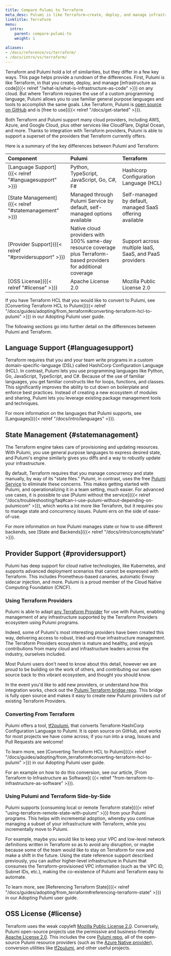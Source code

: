 ```yaml
---
title: Compare Pulumi to Terraform
meta_desc: Pulumi is like Terraform—create, deploy, and manage infrastructure as code on any cloud. But unlike Terraform you can use familiar languages and tools.
linktitle: Terraform
menu:
  intro:
    parent: compare-pulumi-to
    weight: 1

aliases:
- /docs/reference/vs/terraform/
- /docs/intro/vs/terraform/
---
```


Terraform and Pulumi hold a lot of similarities, but they differ in a few key ways. This page helps provide a rundown of the differences. First, Pulumi is like Terraform, in that you create, deploy, and manage [infrastructure as code]({{< relref "/what-is/what-is-infrastructure-as-code" >}}) on any cloud. But where
Terraform requires the use of a custom programming language, Pulumi allows you to use familiar general purpose languages and tools to accomplish the same goals. Like Terraform, Pulumi is
[open source on GitHub](https://github.com/pulumi/pulumi) and is [free to use]({{< relref "/docs/get-started" >}}).

Both Terraform and Pulumi support many cloud providers, including AWS, Azure, and Google Cloud,
plus other services like CloudFlare, Digital Ocean, and more. Thanks to integration with Terraform providers, Pulumi
is able to support a superset of the providers that Terraform currently offers.

Here is a summary of the key differences between Pulumi and Terraform:

| **Component** | **Pulumi** | **Terraform** |
| :--- | :--- | :--- |
| [Language Support]({{< relref "#languagesupport" >}}) | Python, TypeScript, JavaScript, Go, C#, F# | Hashicorp Configuration Language (HCL) |
| [State Management]({{< relref "#statemanagement" >}}) | Managed through Pulumi Service by default, self-managed options available | Self-managed by default, managed SaaS offering available |
| [Provider Support]({{< relref "#providersupport" >}}) | Native cloud providers with 100% same-day resource coverage plus Terraform-based providers for additional coverage | Support across multiple IaaS, SaaS, and PaaS providers |
| [OSS License]({{< relref "#license" >}}) | Apache License 2.0 | Mozilla Public License 2.0 |

If you have Terraform HCL that you would like to convert to Pulumi, see [Converting Terraform HCL to Pulumi]({{< relref "/docs/guides/adopting/from_terraform#converting-terraform-hcl-to-pulumi" >}}) in our Adopting Pulumi user guide.

The following sections go into further detail on the differences between Pulumi and Terraform.

## Language Support {#languagesupport}

Terraform requires that you and your team write programs in a custom domain-specific-language (DSL) called HashiCorp Configuration Language
(HCL). In contrast, Pulumi lets you use programming languages like Python, Go, JavaScript, TypeScript, and C#. Because of the use of familiar languages, you get familiar constructs like for loops, functions, and classes. This significantly improves the ability to cut down on boilerplate and enforce best practices. Instead of creating
a new ecosystem of modules and sharing, Pulumi lets you leverage existing package management tools and techniques.

For more information on the languages that Pulumi supports, see [Languages]({{< relref "/docs/intro/languages" >}}).

## State Management {#statemanagement}

The Terraform engine takes care of provisioning and updating resources. With Pulumi, you use general
purpose languages to express desired state, and Pulumi's engine similarly gives you diffs and a way to robustly update
your infrastructure.

By default, Terraform requires that you manage concurrency and state manually, by way of its "state files." Pulumi,
in contrast, uses the free [Pulumi Service](https://app.pulumi.com) to eliminate these concerns. This makes getting started with
Pulumi, and operationalizing it in a team setting, much easier. For advanced use cases, it is possible to use
[Pulumi without the service]({{< relref "/docs/troubleshooting/faq#can-i-use-pulumi-without-depending-on-pulumicom" >}}),
which works a lot more like Terraform, but it requires you to manage state and concurrency issues. Pulumi errs on the side of ease-of-use.

For more information on how Pulumi manages state or how to use different backends, see [State and Backends]({{< relref "/docs/intro/concepts/state" >}}).

## Provider Support {#providersupport}

Pulumi has deep support for cloud native technologies, like Kubernetes, and supports advanced deployment
scenarios that cannot be expressed with Terraform. This includes Prometheus-based canaries, automatic Envoy
sidecar injection, and more. Pulumi is a proud member of the Cloud Native Computing Foundation (CNCF).

### Using Terraform Providers

Pulumi is able to adapt [any Terraform Provider](https://github.com/terraform-providers) for use with Pulumi, enabling
management of any infrastructure supported by the Terraform Providers ecosystem using Pulumi programs.

Indeed, some of Pulumi's most interesting providers have been created this way, delivering access to robust,
tried-and-true infrastructure management.  The Terraform Providers ecosystem is mature and healthy, and enjoys
contributions from many cloud and infrastructure leaders across the industry, ourselves included.

Most Pulumi users don't need to know about this detail, however we are proud to be building on the work of others,
and contributing our own open source back to this vibrant ecosystem, and thought you should know.

In the event you'd like to add new providers, or understand how this integration works, check out the
[Pulumi Terraform bridge repo](https://github.com/pulumi/pulumi-terraform-bridge).  This bridge is fully open source and
makes it easy to create new Pulumi providers out of existing Terraform Providers.

### Converting From Terraform

Pulumi offers a tool, [tf2pulumi](https://github.com/pulumi/tf2pulumi), that converts Terraform HashiCorp Configuration Language to Pulumi. It is
open source on GitHub, and works for most projects we have come across; if you run into a snag, Issues and Pull
Requests are welcome!

To learn more, see [Converting Terraform HCL to Pulumi]({{< relref "/docs/guides/adopting/from_terraform#converting-terraform-hcl-to-pulumi" >}}) in our Adopting Pulumi user guide.

For an example on how to do this conversion, see our article, [From Terraform to Infrastructure as Software](
{{< relref "from-terraform-to-infrastructure-as-software" >}}).

### Using Pulumi and Terraform Side-by-Side

Pulumi supports [consuming local or remote Terraform state]({{< relref "using-terraform-remote-state-with-pulumi" >}}) from your Pulumi programs. This helps with
incremental adoption, whereby you continue managing a subset of your infrastructure with Terraform, while you incrementally move to Pulumi.

For example, maybe you would like to keep your VPC and low-level network definitions written in Terraform so as to
avoid any disruption, or maybe because some of the team would like to stay on Terraform for now and make a shift in the future. Using the
state reference support described previously, you can author higher-level infrastructure in Pulumi that consumes the
Terraform-provisioned VPC information (such as the VPC ID, Subnet IDs, etc.), making the co-existence of Pulumi and Terraform easy to automate.

To learn more, see [Referencing Terraform State]({{< relref "/docs/guides/adopting/from_terraform#referencing-terraform-state" >}}) in our Adopting Pulumi user guide.

## OSS License {#license}

Terraform uses the weak copyleft [Mozilla Public License 2.0](https://github.com/hashicorp/terraform/blob/main/LICENSE). Conversely, Pulumi open-source projects use the permissive and business-friendly [Apache License 2.0](https://github.com/pulumi/pulumi/blob/master/LICENSE). This includes the core [Pulumi repo](https://github.com/pulumi/pulumi), all of the open-source Pulumi resource providers (such as the [Azure Native provider](https://github.com/pulumi/pulumi-azure-native)), conversion utilities like [tf2pulumi](https://github.com/pulumi/tf2pulumi), and other useful projects.
